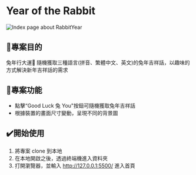 # Year of the Rabbit


![Index page about RabbitYear](./images/RabbitYear_imagedemo.png)


## 📌專案目的
兔年行大運🐰 隨機獲取三種語言(拼音、繁體中文、英文)的兔年吉祥話，以趣味的方式解決新年吉祥話的需求


## 🎯專案功能
- 點擊“Good Luck 兔 You"按鈕可隨機獲取兔年吉祥話
- 根據裝置的畫面尺寸變動，呈現不同的背景圖


## ✔️開始使用

1. 將專案 clone 到本地
2. 在本地開啟之後，透過終端機進入資料夾
3. 打開瀏覽器，並輸入 http://127.0.0.1:5500/ 進入首頁


